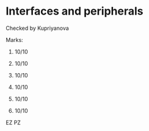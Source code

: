 # Interfaces and peripherals

Checked by Kupriyanova

Marks:

1. 10/10

2. 10/10

3. 10/10

4. 10/10

5. 10/10

6. 10/10

EZ PZ
